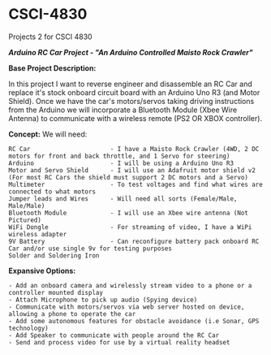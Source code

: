 # CSCI-4830
Projects 2 for CSCI 4830

**_Arduino RC Car Project - "An Arduino Controlled Maisto Rock Crawler"_**

**Base Project Description:**

In this project I want to reverse engineer and disassemble an RC Car and replace it's stock onboard circuit board with an Arduino Uno R3 (and Motor Shield). Once
we have the car's motors/servos taking driving instructions from the Arduino we will incorporate a Bluetooth Module (Xbee Wire Antenna) to communicate with a 
wireless remote (PS2 OR XBOX controller). 

**Concept:**
    We will need:
    
    RC Car 						- I have a Maisto Rock Crawler (4WD, 2 DC motors for front and back throttle, and 1 Servo for steering)
    Arduino 					- I will be using a Arduino Uno R3 
    Motor and Servo Shield 		- I will use an Adafruit motor shield v2 (For most RC Cars the shield must support 2 DC motors and a Servo)
    Multimeter 					- To test voltages and find what wires are connected to what motors
    Jumper leads and Wires 		- Will need all sorts (Female/Male, Male/Male)
    Bluetooth Module 			- I will use an Xbee wire antenna (Not Pictured)
    WiFi Dongle 				- For streaming of video, I have a WiPi wireless adapter
    9V Battery 					- Can reconfigure battery pack onboard RC Car and/or use single 9v for testing purposes
    Solder and Soldering Iron
    



**Expansive Options:**

    - Add an onboard camera and wirelessly stream video to a phone or a controller mounted display
    - Attach Microphone to pick up audio (Spying device)  
    - Communicate with motors/servos via web server hosted on device, allowing a phone to operate the car
    - Add some autonomous features for obstacle avoidance (i.e Sonar, GPS technology) 
    - Add Speaker to communicate with people around the RC Car
    - Send and process video for use by a virtual reality headset
    




